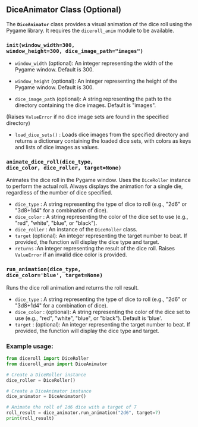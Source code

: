 ## DiceAnimator Class (Optional)

The <code style="color : name_color">**DiceAnimator**</code> class provides a visual animation of the dice roll using the Pygame library. It requires the <code style="color : name_color">diceroll_anim</code> module to be available.

### <code style="color : name_color">__init__(window_width=300, window_height=300, dice_image_path="images")</code>

* <code style="color : name_color">window_width</code> (optional): An integer representing the width of the Pygame window. Default is 300.
* <code style="color : name_color">window_height</code> (optional): An integer representing the height of the Pygame window. Default is 300.

* <code style="color : name_color">dice_image_path</code>  (optional): A string representing the path to the directory containing the dice images. Default is "images".

(Raises <code style="color : name_color">ValueError</code> if no dice image sets are found in the specified directory)

* <code style="color : name_color">load_dice_sets()</code> : Loads dice images from the specified directory and returns a dictionary containing the loaded dice sets, with colors as keys and lists of dice images as values.



### <code style="color : name_color">animate_dice_roll(dice_type, dice_color, dice_roller, target=None)</code>

Animates the dice roll in the Pygame window. Uses the <code style="color : name_color">DiceRoller</code> instance to perform the actual roll. Always displays the animation for a single die, regardless of the number of dice specified.

* <code style="color : name_color">dice_type</code> : A string representing the type of dice to roll (e.g., "2d6" or "3d8+1d4" for a combination of dice).
* <code style="color : name_color">dice_color</code> : A string representing the color of the dice set to use (e.g., "red", "white", "blue", or "black").
* <code style="color : name_color">dice_roller</code> : An instance of the <code style="color : name_color">DiceRoller</code> class.
* <code style="color : name_color">target</code> (optional): An integer representing the target number to beat. If provided, the function will display the dice type and target.
* <code style="color : name_color">returns</code> :An integer representing the result of the dice roll.
Raises <code style="color : name_color">ValueError</code> if an invalid dice color is provided.

### <code style="color : name_color">run_animation(dice_type, dice_color='blue', target=None)</code>
Runs the dice roll animation and returns the roll result.

* <code style="color : name_color">dice_type</code> : A string representing the type of dice to roll (e.g., "2d6" or "3d8+1d4" for a combination of dice).
* <code style="color : name_color">dice_color</code> : (optional): A string representing the color of the dice set to use (e.g., "red", "white", "blue", or "black"). Default is 'blue'.
* <code style="color : name_color">target</code> : (optional): An integer representing the target number to beat. If provided, the function will display the dice type and target.

### Example usage:

```python
from diceroll import DiceRoller
from diceroll_anim import DiceAnimator

# Create a DiceRoller instance
dice_roller = DiceRoller()

# Create a DiceAnimator instance
dice_animator = DiceAnimator()

# Animate the roll of 2d6 dice with a target of 7
roll_result = dice_animator.run_animation("2d6", target=7)
print(roll_result)
```


